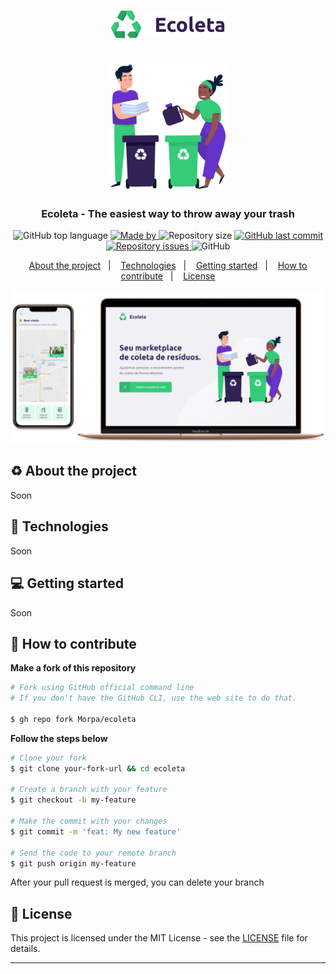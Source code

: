 <h1 align="center">
  <img src=".github/logo.png" alt="Logo"><br /><br />
  <img src=".github/people.png" alt="Logo Image" height="200">
</h1>

<h3 align="center">
  Ecoleta - The easiest way to throw away your trash
</h3>

<p align="center">
  <img alt="GitHub top language" src="https://img.shields.io/github/languages/top/Morpa/ecoleta?color=%2334CB79">

  <a href="https://www.linkedin.com/in/eliasgcf/">
    <img alt="Made by" src="https://img.shields.io/badge/made%20by-Morpa-%2334CB79">
  </a>
  
  <img alt="Repository size" src="https://img.shields.io/github/repo-size/Morpa/ecoleta?color=%2334CB79">
  
  <a href="https://github.com/Morpa/ecoleta/commits/master">
    <img alt="GitHub last commit" src="https://img.shields.io/github/last-commit/Morpa/ecoleta?color=%2334CB79">
  </a>
  
  <a href="https://github.com/Morpa/ecoleta/issues">
    <img alt="Repository issues" src="https://img.shields.io/github/issues/Morpa/ecoleta?color=%2334CB79">
  </a>
  
  <img alt="GitHub" src="https://img.shields.io/github/license/Morpa/ecoleta?color=%2334CB79">
</p>

<p align="center">
  <a href="#recycle-about-the-project">About the project</a>&nbsp;&nbsp;&nbsp;|&nbsp;&nbsp;&nbsp;
  <a href="#-technologies">Technologies</a>&nbsp;&nbsp;&nbsp;|&nbsp;&nbsp;&nbsp;
  <a href="#-getting-started">Getting started</a>&nbsp;&nbsp;&nbsp;|&nbsp;&nbsp;&nbsp;
  <a href="#-how-to-contribute">How to contribute</a>&nbsp;&nbsp;&nbsp;|&nbsp;&nbsp;&nbsp;
  <a href="#-license">License</a>
</p>

<img alt="Layout" src=".github/mockup.png">

## :recycle: About the project

Soon

## 🚀 Technologies

Soon

## 💻 Getting started

Soon

## 🤔 How to contribute

**Make a fork of this repository**

```bash
# Fork using GitHub official command line
# If you don't have the GitHub CLI, use the web site to do that.

$ gh repo fork Morpa/ecoleta
```

**Follow the steps below**

```bash
# Clone your fork
$ git clone your-fork-url && cd ecoleta

# Create a branch with your feature
$ git checkout -b my-feature

# Make the commit with your changes
$ git commit -m 'feat: My new feature'

# Send the code to your remote branch
$ git push origin my-feature
```

After your pull request is merged, you can delete your branch

## 📝 License

This project is licensed under the MIT License - see the [LICENSE](LICENSE) file for details.

---
